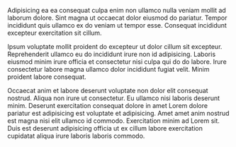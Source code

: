 Adipisicing ea ea consequat culpa enim non ullamco nulla veniam mollit ad laborum dolore. Sint magna ut occaecat dolor eiusmod do pariatur. Tempor incididunt quis ullamco ex do veniam ut tempor esse. Consequat incididunt excepteur exercitation sit cillum.

Ipsum voluptate mollit proident do excepteur ut dolor cillum sit excepteur. Reprehenderit ullamco eu do incididunt irure non id adipisicing. Laboris eiusmod minim irure officia et consectetur nisi culpa qui do do labore. Irure consectetur labore magna ullamco dolor incididunt fugiat velit. Minim proident labore consequat.

Occaecat anim et labore deserunt voluptate non dolor elit consequat nostrud. Aliqua non irure ut consectetur. Eu ullamco nisi laboris deserunt minim. Deserunt exercitation consequat dolore in amet Lorem dolore pariatur est adipisicing est voluptate et adipisicing. Amet amet anim nostrud est magna nisi elit ullamco id commodo. Exercitation minim ad Lorem sit. Duis est deserunt adipisicing officia ut ex cillum labore exercitation cupidatat aliqua irure laboris laboris commodo.